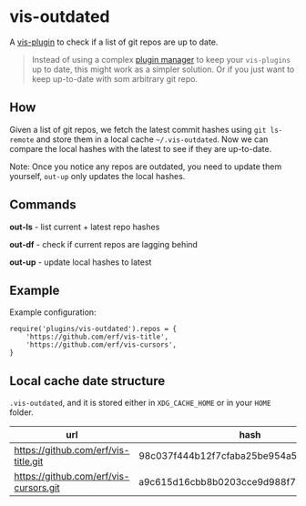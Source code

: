 # vis-outdated

A [vis-plugin](https://github.com/martanne/vis/wiki/Plugins/) to check if a list of git repos are up to date.

> Instead of using a complex [plugin manager](https://github.com/erf/vis-plug) to keep your `vis-plugins` up to date, this might work as a simpler solution. Or if you just want to keep up-to-date with som arbitrary git repo.

## How

Given a list of git repos, we fetch the latest commit hashes using `git ls-remote` and store them in a local cache `~/.vis-outdated`. Now we can compare the local hashes with the latest to see if they are up-to-date.

Note: Once you notice any repos are outdated, you need to update them yourself, `out-up` only updates the local hashes.

## Commands

**out-ls** - list current + latest repo hashes

**out-df** - check if current repos are lagging behind

**out-up** - update local hashes to latest

## Example


Example configuration:

```
require('plugins/vis-outdated').repos = {
	'https://github.com/erf/vis-title',
	'https://github.com/erf/vis-cursors',
}
```

## Local cache date structure

`.vis-outdated`, and it is stored either in `XDG_CACHE_HOME` or in your `HOME` folder.

| url | hash |
|-----|------|
| https://github.com/erf/vis-title.git | 98c037f444b12f7cfaba25be954a582861f09990 |
| https://github.com/erf/vis-cursors.git |a9c615d16cbb8b0203cce9d988f72ae7dd327cf3 |

